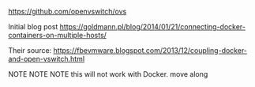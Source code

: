 https://github.com/openvswitch/ovs

Initial blog post
  https://goldmann.pl/blog/2014/01/21/connecting-docker-containers-on-multiple-hosts/

Their source:
  https://fbevmware.blogspot.com/2013/12/coupling-docker-and-open-vswitch.html


NOTE NOTE NOTE
  this will not work with Docker. move along
